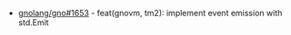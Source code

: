 - [gnolang/gno#1653](https://github.com/gnolang/gno/pull/1653) - feat(gnovm, tm2): implement event emission with std.Emit
